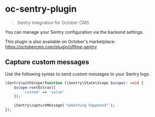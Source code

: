 # oc-sentry-plugin

> Sentry integration for October CMS

You can manage your Sentry configuration via the backend settings.

This plugin is also available on October's marketplace: https://octobercms.com/plugin/offline-sentry

## Capture custom messages

Use the following syntax to send custom messages to your Sentry logs.

```php
\Sentry\withScope(function (\Sentry\State\Scope $scope): void {
    $scope->setExtras([
        'custom' => 'value'
    ]);

    \Sentry\captureMessage('Something happened!');
});
```
